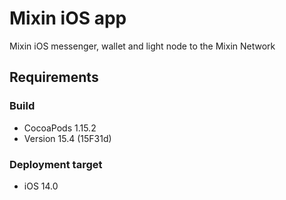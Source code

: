 # Mixin iOS app
Mixin iOS messenger, wallet and light node to the Mixin Network

## Requirements

### Build
- CocoaPods 1.15.2
- Version 15.4 (15F31d)

### Deployment target
- iOS 14.0
